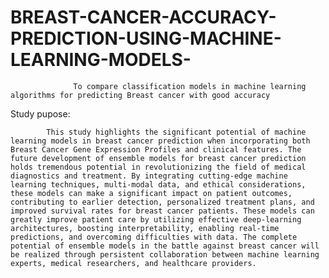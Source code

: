 # BREAST-CANCER-ACCURACY-PREDICTION-USING-MACHINE-LEARNING-MODELS-
                  
                  To compare classification models in machine learning algorithms for predicting Breast cancer with good accuracy  


Study pupose:

            This study highlights the significant potential of machine learning models in breast cancer prediction when incorporating both Breast Cancer Gene Expression Profiles and clinical features. The future development of ensemble models for breast cancer prediction holds tremendous potential in revolutionizing the field of medical diagnostics and treatment. By integrating cutting-edge machine learning techniques, multi-modal data, and ethical considerations, these models can make a significant impact on patient outcomes, contributing to earlier detection, personalized treatment plans, and improved survival rates for breast cancer patients. These models can greatly improve patient care by utilizing effective deep-learning architectures, boosting interpretability, enabling real-time predictions, and overcoming difficulties with data. The complete potential of ensemble models in the battle against breast cancer will be realized through persistent collaboration between machine learning experts, medical researchers, and healthcare providers. 
